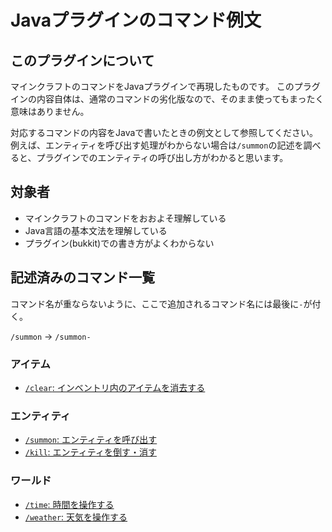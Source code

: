 # Javaプラグインのコマンド例文


## このプラグインについて

マインクラフトのコマンドをJavaプラグインで再現したものです。
このプラグインの内容自体は、通常のコマンドの劣化版なので、そのまま使ってもまったく意味はありません。  

対応するコマンドの内容をJavaで書いたときの例文として参照してください。
例えば、エンティティを呼び出す処理がわからない場合は`/summon`の記述を調べると、プラグインでのエンティティの呼び出し方がわかると思います。


## 対象者

* マインクラフトのコマンドをおおよそ理解している
* Java言語の基本文法を理解している
* プラグイン(bukkit)での書き方がよくわからない


## 記述済みのコマンド一覧

コマンド名が重ならないように、ここで追加されるコマンド名には最後に`-`が付く。

`/summon` -> `/summon-`


### アイテム
* [`/clear`: インベントリ内のアイテムを消去する](src/main/java/net/akihamitsuki/slash_command_clone/ClearCommand.java)


### エンティティ
* [`/summon`: エンティティを呼び出す](src/main/java/net/akihamitsuki/slash_command_clone/SummonCommand.java)
* [`/kill`: エンティティを倒す・消す](src/main/java/net/akihamitsuki/slash_command_clone/KillCommand.java)


### ワールド
* [`/time`: 時間を操作する](src/main/java/net/akihamitsuki/slash_command_clone/TimeCommand.java)
* [`/weather`: 天気を操作する](src/main/java/net/akihamitsuki/slash_command_clone/WeatherCommand.java)

